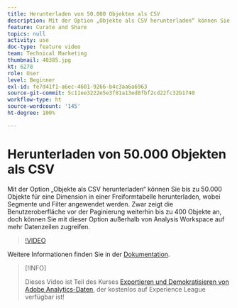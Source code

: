 ```yaml
---
title: Herunterladen von 50.000 Objekten als CSV
description: Mit der Option „Objekte als CSV herunterladen“ können Sie bis zu 50.000 Objekte für eine Dimension in einer Freiformtabelle herunterladen, wobei Segmente und Filter angewendet werden. Zwar zeigt die Benutzeroberfläche vor der Paginierung weiterhin bis zu 400 Objekte an, doch können Sie mit dieser Option außerhalb von Analysis Workspace auf mehr Datenzeilen zugreifen.
feature: Curate and Share
topics: null
activity: use
doc-type: feature video
team: Technical Marketing
thumbnail: 40385.jpg
kt: 6278
role: User
level: Beginner
exl-id: fe7d41f1-a6ec-4601-9266-b4c3aa6a6963
source-git-commit: 5c11ee3222e5e3f81a13ed8fbf2cd22fc32b1740
workflow-type: ht
source-wordcount: '145'
ht-degree: 100%

---
```


# Herunterladen von 50.000 Objekten als CSV

Mit der Option „Objekte als CSV herunterladen“ können Sie bis zu 50.000 Objekte für eine Dimension in einer Freiformtabelle herunterladen, wobei Segmente und Filter angewendet werden. Zwar zeigt die Benutzeroberfläche vor der Paginierung weiterhin bis zu 400 Objekte an, doch können Sie mit dieser Option außerhalb von Analysis Workspace auf mehr Datenzeilen zugreifen.

>[!VIDEO](https://video.tv.adobe.com/v/40385/?quality=12&learn=on)

Weitere Informationen finden Sie in der [Dokumentation](https://experienceleague.adobe.com/docs/analytics/analyze/analysis-workspace/curate-share/download-send.html?lang=de).

>[!INFO]
>
> Dieses Video ist Teil des Kurses [Exportieren und Demokratisieren von Adobe Analytics-Daten](https://experienceleague.adobe.com/?recommended=Analytics-A-1-2022.1.democratizing&amp;lang=de), der kostenlos auf Experience League verfügbar ist!